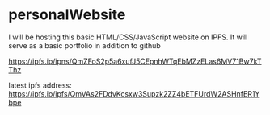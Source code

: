 # personalWebsite
I will be hosting this basic HTML/CSS/JavaScript website on IPFS. It will serve as a basic portfolio in addition to github


https://ipfs.io/ipns/QmZFoS2p5a6xufJ5CEpnhWTqEbMZzELas6MV71Bw7kTThz


latest ipfs address:
https://ipfs.io/ipfs/QmVAs2FDdvKcsxw3Supzk2ZZ4bETFUrdW2ASHnfER1Ybpe
